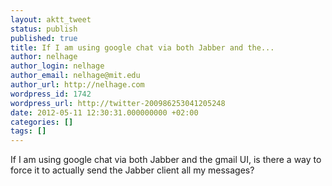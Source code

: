 ```yaml
---
layout: aktt_tweet
status: publish
published: true
title: If I am using google chat via both Jabber and the...
author: nelhage
author_login: nelhage
author_email: nelhage@mit.edu
author_url: http://nelhage.com
wordpress_id: 1742
wordpress_url: http://twitter-200986253041205248
date: 2012-05-11 12:30:31.000000000 +02:00
categories: []
tags: []
---
```

If I am using google chat via both Jabber and the gmail UI, is there a way to force it to actually send the Jabber client all my messages?

